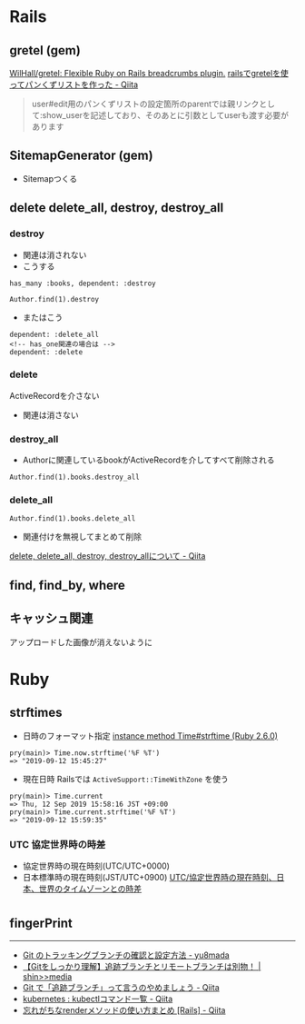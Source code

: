 # Rails
## gretel (gem)
[WilHall/gretel: Flexible Ruby on Rails breadcrumbs plugin.](https://github.com/WilHall/gretel)
[railsでgretelを使ってパンくずリストを作った - Qiita](https://qiita.com/you8/items/d2d37a745060b79c112f)
> user#edit用のパンくずリストの設定箇所のparentでは親リンクとして:show_userを記述しており、そのあとに引数としてuserも渡す必要があります

## SitemapGenerator (gem)
- Sitemapつくる

## delete delete_all, destroy, destroy_all
### destroy
- 関連は消されない
- こうする
```
has_many :books, dependent: :destroy
```
```
Author.find(1).destroy
```
- またはこう
```
dependent: :delete_all
<!-- has_one関連の場合は -->
dependent: :delete
```
### delete
ActiveRecordを介さない
- 関連は消さない

### destroy_all
- Authorに関連しているbookがActiveRecordを介してすべて削除される
```
Author.find(1).books.destroy_all
```

### delete_all
```
Author.find(1).books.delete_all
```
- 関連付けを無視してまとめて削除

[delete, delete_all, destroy, destroy_allについて - Qiita](https://qiita.com/kamelo151515/items/0fa7fb15a1d2c1e44db2#%E5%89%8D%E6%8F%90)


## find, find_by, where

## キャッシュ関連
アップロードした画像が消えないように


# Ruby
## strftimes
- 日時のフォーマット指定
[instance method Time#strftime (Ruby 2.6.0)](https://docs.ruby-lang.org/ja/latest/method/Time/i/strftime.html)
```
pry(main)> Time.now.strftime('%F %T')
=> "2019-09-12 15:45:27"
```
- 現在日時
Railsでは `ActiveSupport::TimeWithZone` を使う
```
pry(main)> Time.current
=> Thu, 12 Sep 2019 15:58:16 JST +09:00
pry(main)> Time.current.strftime('%F %T')
=> "2019-09-12 15:59:35"
```

### UTC 協定世界時の時差
- 協定世界時の現在時刻(UTC/UTC+0000)
- 日本標準時の現在時刻(JST/UTC+0900)
[UTC/協定世界時の現在時刻、日本、世界のタイムゾーンとの時差](https://www.jisakeisan.com/timezone/utc/)


#

## fingerPrint




---
- [Git のトラッキングブランチの確認と設定方法 - yu8mada](https://yu8mada.com/2018/08/11/how-to-confirm-and-set-up-tracking-branches-in-git/)
- [【Gitをしっかり理解】追跡ブランチとリモートブランチは別物！ | shin>>media](https://shinmedia20.com/git-remote-tracking)
- [Git で「追跡ブランチ」って言うのやめましょう - Qiita](https://qiita.com/uasi/items/69368c17c79e99aaddbf)
- [kubernetes : kubectlコマンド一覧 - Qiita](https://qiita.com/suzukihi724/items/241f7241d297a2d4a55c)
- [忘れがちなrenderメソッドの使い方まとめ [Rails] - Qiita](https://qiita.com/hayashino/items/c2a4e7d3edbdcce3cd2a)
